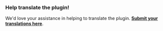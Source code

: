 ### Help translate the plugin!

We'd love your assistance in helping to translate the plugin. __[Submit your translations here](https://www.transifex.com/projects/p/wunderground/)__.
